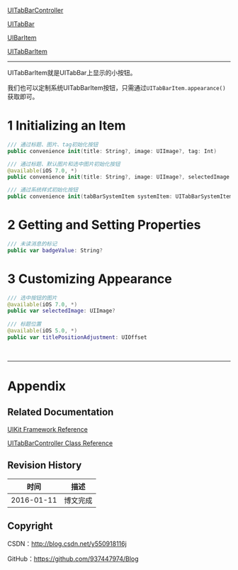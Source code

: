 [UITabBarController](https://github.com/937447974/Blog/blob/master/IOS/Cocoa%20Touch%20Layer/UIKit/UITabBarController.md)

[UITabBar](https://github.com/937447974/Blog/blob/master/IOS/Cocoa%20Touch%20Layer/UIKit/UITabBar.md)

[UIBarItem](https://github.com/937447974/Blog/blob/master/IOS/Cocoa%20Touch%20Layer/UIKit/UIBarItem.md)

[UITabBarItem](https://github.com/937447974/Blog/blob/master/IOS/Cocoa%20Touch%20Layer/UIKit/UITabBarItem.md)

----

UITabBarItem就是UITabBar上显示的小按钮。

我们也可以定制系统UITabBarItem按钮，只需通过`UITabBarItem.appearance()`获取即可。

# 1 Initializing an Item

```swift
/// 通过标题、图片、tag初始化按钮
public convenience init(title: String?, image: UIImage?, tag: Int)

/// 通过标题、默认图片和选中图片初始化按钮
@available(iOS 7.0, *)
public convenience init(title: String?, image: UIImage?, selectedImage: UIImage?)

/// 通过系统样式初始化按钮
public convenience init(tabBarSystemItem systemItem: UITabBarSystemItem, tag: Int)
```

# 2 Getting and Setting Properties

```swift
/// 未读消息的标记
public var badgeValue: String?
```

# 3 Customizing Appearance

```swift
/// 选中按钮的图片
@available(iOS 7.0, *)
public var selectedImage: UIImage?
    
/// 标题位置
@available(iOS 5.0, *)
public var titlePositionAdjustment: UIOffset
```

&#160;

----------

# Appendix

## Related Documentation

[UIKit Framework Reference](https://developer.apple.com/library/ios/documentation/UIKit/Reference/UIKit_Framework/index.html)

[UITabBarController Class Reference](https://developer.apple.com/library/ios/documentation/UIKit/Reference/UITabBarController_Class/index.html)

## Revision History

| 时间 | 描述 |
| ---- | ---- |
| 2016-01-11 | 博文完成 |

## Copyright

CSDN：http://blog.csdn.net/y550918116j

GitHub：https://github.com/937447974/Blog